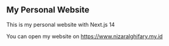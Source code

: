 ## My Personal Website
This is my personal website with Next.js 14

You can open my website on https://www.nizaralghifary.my.id
